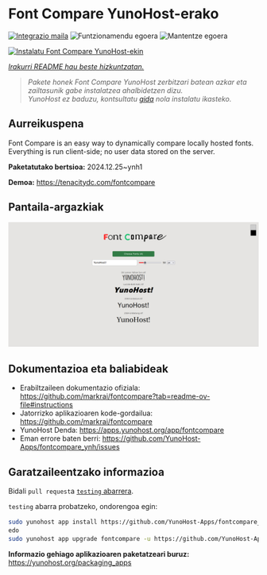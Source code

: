 <!--
Ohart ongi: README hau automatikoki sortu da <https://github.com/YunoHost/apps/tree/master/tools/readme_generator>ri esker
EZ editatu eskuz.
-->

# Font Compare YunoHost-erako

[![Integrazio maila](https://apps.yunohost.org/badge/integration/fontcompare)](https://ci-apps.yunohost.org/ci/apps/fontcompare/)
![Funtzionamendu egoera](https://apps.yunohost.org/badge/state/fontcompare)
![Mantentze egoera](https://apps.yunohost.org/badge/maintained/fontcompare)

[![Instalatu Font Compare YunoHost-ekin](https://install-app.yunohost.org/install-with-yunohost.svg)](https://install-app.yunohost.org/?app=fontcompare)

*[Irakurri README hau beste hizkuntzatan.](./ALL_README.md)*

> *Pakete honek Font Compare YunoHost zerbitzari batean azkar eta zailtasunik gabe instalatzea ahalbidetzen dizu.*  
> *YunoHost ez baduzu, kontsultatu [gida](https://yunohost.org/install) nola instalatu ikasteko.*

## Aurreikuspena

Font Compare is an easy way to dynamically compare locally hosted fonts. Everything is run client-side; no user data stored on the server. 


**Paketatutako bertsioa:** 2024.12.25~ynh1

**Demoa:** <https://tenacitydc.com/fontcompare>

## Pantaila-argazkiak

![Font Compare(r)en pantaila-argazkia](./doc/screenshots/Fontcompare.png)

## Dokumentazioa eta baliabideak

- Erabiltzaileen dokumentazio ofiziala: <https://github.com/markrai/fontcompare?tab=readme-ov-file#instructions>
- Jatorrizko aplikazioaren kode-gordailua: <https://github.com/markrai/fontcompare>
- YunoHost Denda: <https://apps.yunohost.org/app/fontcompare>
- Eman errore baten berri: <https://github.com/YunoHost-Apps/fontcompare_ynh/issues>

## Garatzaileentzako informazioa

Bidali `pull request`a [`testing` abarrera](https://github.com/YunoHost-Apps/fontcompare_ynh/tree/testing).

`testing` abarra probatzeko, ondorengoa egin:

```bash
sudo yunohost app install https://github.com/YunoHost-Apps/fontcompare_ynh/tree/testing --debug
edo
sudo yunohost app upgrade fontcompare -u https://github.com/YunoHost-Apps/fontcompare_ynh/tree/testing --debug
```

**Informazio gehiago aplikazioaren paketatzeari buruz:** <https://yunohost.org/packaging_apps>
